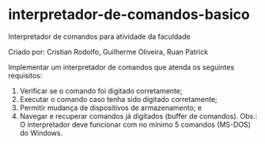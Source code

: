 # interpretador-de-comandos-basico
Interpretador de comandos para atividade da faculdade

Criado por:
Cristian Rodolfo,
Guilherme Oliveira,
Ruan Patrick

 Implementar um interpretador de comandos que atenda os seguintes requisitos: 
 1) Verificar se o comando foi digitado corretamente;
 2) Executar o comando caso tenha sido digitado corretamente;
 3) Permitir mudança de dispositivos de armazenamento; e
 4) Navegar e recuperar comandos já digitados (buffer de comandos).
 Obs.: O interpretador deve funcionar com no mínimo 5 comandos (MS-DOS) do Windows.
